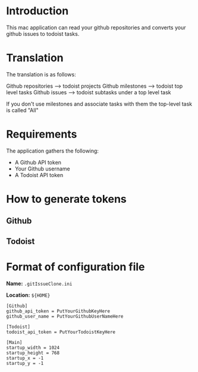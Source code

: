# Introduction

This mac application can read your github repositories and converts your github issues to todoist tasks.

# Translation

The translation is as follows:

Github repositories --> todoist projects
Github milestones   --> todoist top level tasks
Github issues       --> todoist subtasks under a top level task

If you don't use milestones and associate tasks with them the top-level task is called "All"

# Requirements

The application gathers the following:

* A Github API token
* Your Github username
* A Todoist API token

# How to generate tokens

## Github

## Todoist



# Format of configuration file

**Name:**   `.gitIssueClone.ini`

**Location:**  `${HOME}`

```
[Github]
github_api_token = PutYourGithubKeyHere
github_user_name = PutYourGithubUserNameHere

[Todoist]
todoist_api_token = PutYourTodoistKeyHere

[Main]
startup_width = 1024
startup_height = 768
startup_x = -1
startup_y = -1


```

